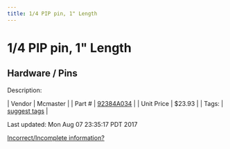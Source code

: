 ```yaml
---
title: 1/4 PIP pin, 1" Length
---
```


# 1/4 PIP pin, 1" Length
## Hardware / Pins
Description: 	 

| Vendor | Mcmaster | 
| Part # | [92384A034](https://www.mcmaster.com/#92384A034) | 
| Unit Price | $23.93 | 
| Tags: | [suggest tags](https://docs.google.com/forms/d/e/1FAIpQLSeWyY8v3RgOty-MyWmh9U0iivNYN_molChYyS-0U-o-kOAv_g/viewform) | 

Last updated: Mon Aug 07 23:35:17 PDT 2017

 [Incorrect/Incomplete information?](https://docs.google.com/forms/d/e/1FAIpQLSeWyY8v3RgOty-MyWmh9U0iivNYN_molChYyS-0U-o-kOAv_g/viewform)